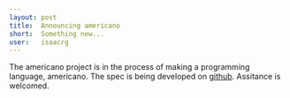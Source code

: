 ```yaml
---
layout: post
title:  Announcing americano
short:  Something new...
user:   isaacrg
---
```

The americano project is in the process of making a programming language, americano. The spec is being developed on [github](https://github.com/americano-project/spec). Assitance is welcomed.